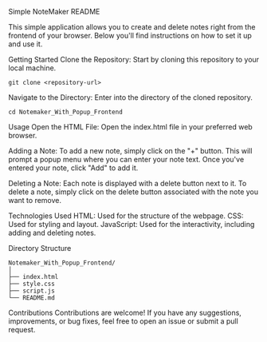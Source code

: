 Simple NoteMaker README

This simple application allows you to create and delete notes right from the frontend of your browser. Below you'll find instructions on how to set it up and use it.

Getting Started
Clone the Repository: Start by cloning this repository to your local machine.

    git clone <repository-url>


Navigate to the Directory: Enter into the directory of the cloned repository.

    cd Notemaker_With_Popup_Frontend

Usage
Open the HTML File: Open the index.html file in your preferred web browser.

Adding a Note: To add a new note, simply click on the "+" button. This will prompt a popup menu where you can enter your note text. Once you've entered your note, click "Add" to add it.

Deleting a Note: Each note is displayed with a delete button next to it. To delete a note, simply click on the delete button associated with the note you want to remove.

Technologies Used
HTML: Used for the structure of the webpage.
CSS: Used for styling and layout.
JavaScript: Used for the interactivity, including adding and deleting notes.

Directory Structure
```
Notemaker_With_Popup_Frontend/
│
├── index.html
├── style.css
├── script.js
└── README.md
```

Contributions
Contributions are welcome! If you have any suggestions, improvements, or bug fixes, feel free to open an issue or submit a pull request.


